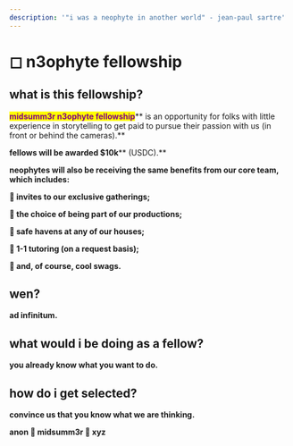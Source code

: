 ```yaml
---
description: '"i was a neophyte in another world" - jean-paul sartre'
---
```


# ◻ n3ophyte fellowship

## what is this fellowship?



<mark style="color:purple;">**midsumm3r n3ophyte fellowship**</mark>** is an opportunity for folks with little experience in storytelling to get paid to pursue their passion with us (in front or behind the cameras).**



**fellows will be awarded **<mark style="color:purple;">**$10k**</mark>** (USDC).**



**neophytes will also be receiving the same benefits from our core team, which includes:**

**🌹 invites to our exclusive gatherings;**

**🌹 the choice of being part of our productions;**

**🌹 safe havens at any of our houses;**

**🌹 1-1 tutoring (on a request basis);**

**🌹 and, of course, cool swags.**&#x20;



## wen?



**ad infinitum.**



## what would i be doing as a fellow?



**you already know what you want to do.**



## how do i get selected?



**convince us that you know what we are thinking.**

**anon  🏧  midsumm3r 👙 xyz**



